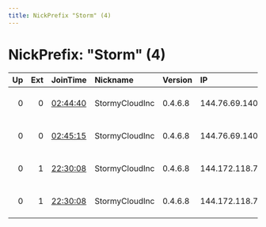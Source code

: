 ```yaml
---
title: NickPrefix "Storm" (4)
---
```


# NickPrefix: "Storm" (4)

|   Up |   Ext | JoinTime                                                                                              | Nickname       | Version   | IP             | AS                  | CC   |   ORp |   Dirp | OS    | Contact                            |   eFamMembers |
|-----:|------:|:------------------------------------------------------------------------------------------------------|:---------------|:----------|:---------------|:--------------------|:-----|------:|-------:|:------|:-----------------------------------|--------------:|
|    0 |     0 | [02:44:40](https://nusenu.github.io/OrNetStats/w/relay/2347DB92D4B6E7B47FFF75BFE50BE620DF0E3E83.html) | StormyCloudInc | 0.4.6.8   | 144.76.69.140  | Hetzner Online GmbH | de   |  9000 |      0 | Linux | ContactInfo email:abuse stormyclou |             2 |
|    0 |     0 | [02:45:15](https://nusenu.github.io/OrNetStats/w/relay/5015289E248235B30BB9825EFAA66E432CAC32F1.html) | StormyCloudInc | 0.4.6.8   | 144.76.69.140  | Hetzner Online GmbH | de   |  9100 |      0 | Linux | ContactInfo email:abuse stormyclou |             2 |
|    0 |     1 | [22:30:08](https://nusenu.github.io/OrNetStats/w/relay/34FEB97087E675ECD06C19E0D26CD30C1B85DA80.html) | StormyCloudInc | 0.4.6.8   | 144.172.118.74 | DATAIDEAS-LLC       | us   |   443 |      0 | Linux | ContactInfo email:abuse stormyclou |             2 |
|    0 |     1 | [22:30:08](https://nusenu.github.io/OrNetStats/w/relay/A361823EA3F4333AFBFB31C9C6603E9319DE4DFC.html) | StormyCloudInc | 0.4.6.8   | 144.172.118.74 | DATAIDEAS-LLC       | us   |  8443 |      0 | Linux | ContactInfo email:abuse stormyclou |             2 |
